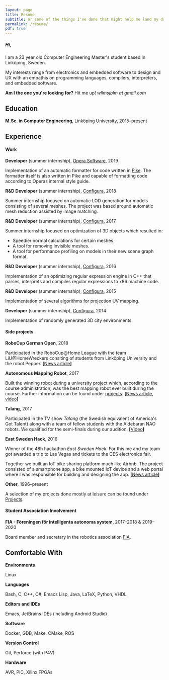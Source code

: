 ```yaml
---
layout: page
title: Resume
subtitle: or some of the things I've done that might help me land my dream job!
permalink: /resume/
pdf: true
---
```


##### Hi,

I am a 23 year old Computer Engineering Master's student based in Linköping, Sweden.

My interests range from electronics and embedded software to design and UX with an empathis on programming languages, compilers, interpreters, and embedded software.

**Am I the one you're looking for?** Hit me up!
*&#119;&#108;&#108;&#109;&#115;&#106;&#098;&#108;&#109; at &#103;&#109;&#097;&#105;&#108;&#046;&#099;&#111;&#109;*

<div class="divider"></div>

## Education
**M.Sc. in Computer Engineering**, Linköping University, 2015&ndash;present

<div class="divider"></div>

## Experience
#### Work
**Developer** (summer internship), [Opera Software](https://www.opera.com/), 2019

Implementation of an automatic formatter for code written in [Pike](https://pike.lysator.liu.se). The formatter itself is also written in Pike and capable of formatting code according to Operas internal style guide.

**R&D Developer** (summer internship), [Configura](https://configura.com), 2018

Summer internship focused on automatic LOD generation for models consisting of several meshes. The project was based around automatic mesh reduction assisted by image matching.

**R&D Developer** (summer internship), [Configura](https://configura.com), 2017

Summer internship focused on optimization of 3D objects which resulted in:
* Speedier normal calculations for certain meshes.
* A tool for removing invisible meshes.
* A tool for performance profiling on models in their new scene graph format.

**R&D Developer** (summer internship), [Configura](https://configura.com), 2016

Implementation of an optimizing regular expression engine in C++ that parses, interprets and compiles regular expressions to x86 machine code.

**R&D Developer** (summer internship), [Configura](https://configura.com), 2015

Implementation of several algorithms for projection UV mapping.

**Developer** (summer internship), [Configura](https://configura.com), 2014

Implementation of randomly generated 3D city environments.

#### Side projects

**RoboCup German Open**, 2018

Participated in the RoboCup@Home League with the team LiU@HomeWreckers consiting of students from Linköping University and the robot Pepper. **[**[News article](https://www.nyteknik.se/ingenjorskarriar/vm-vilken-ar-den-basta-hemroboten-6909132)**]**

**Autonomous Mapping Robot**, 2017

Built the winning robot during a university project which, according to the course administration, was the best mapping robot ever built during the course. Further information can be found under [projects](/projects/#mapping-robot). 
**[**[News article](https://liu.se/nyhet/kartroboten-som-grejade-segern),
[video](https://www.youtube.com/watch?v=i0qU6w0D43c)**]**

**Talang**, 2017

Participated in the TV show *Talang* (the Swedish equivalent of America's Got Talent) along with a team of fellow students with the Aldebaran NAO robots. We qualified for the semi-finals during our audition.
**[**[Video](https://www.youtube.com/watch?v=NhZ9dEqTDQQ)**]**

**East Sweden Hack**, 2016

Winner of the 48h hackathon *East Sweden Hack*. For this me and my team got awarded a trip to Las Vegas and tickets to the CES electronics fair.

Together we built an IoT bike sharing platform much like Airbnb. The project consisted of a smartphone app, a bike mounted IoT device and a web portal where I was responsible for building and designing the app.
**[**[News article](https://liu.se/liu-nytt/arkiv/nyhetsarkiv/1.694679?l=sv)**]**

**Other**, 1996&ndash;present

A selection of my projects done mostly at leisure can be found under [Projects](/projects/).

#### Student Association Involvement


**FIA - Föreningen för intelligenta autonoma system**, 2017&ndash;2018 & 2019&ndash;2020

Board member and secretary in the robotics association [FIA](http://fiarobotics.se/).

<div class="divider"></div>

## Comfortable With

**Environments**

Linux

**Languages**

Bash, C, C++, C#, Emacs Lisp, Java, LaTeX, Python, VHDL

**Editors and IDEs**

Emacs, JetBrains IDEs (including Android Studio)

**Software**

Docker, GDB, Make, CMake, ROS

**Version Control**

Git, Perforce (with P4V)

**Hardware**

AVR, PIC, Xilinx FPGAs
